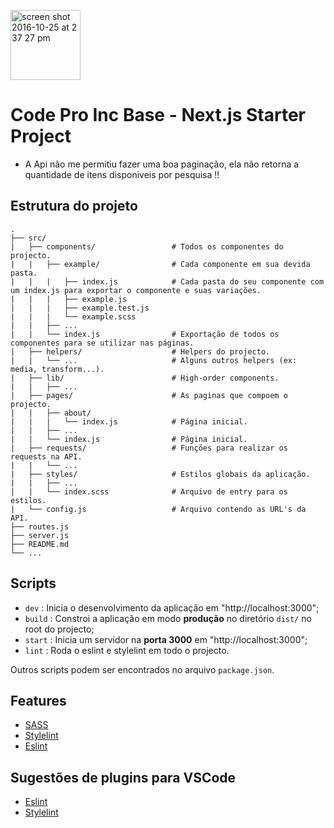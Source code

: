 <p>
  <img width="112" alt="screen shot 2016-10-25 at 2 37 27 pm" src="https://cloud.githubusercontent.com/assets/13041/19686250/971bf7f8-9ac0-11e6-975c-188defd82df1.png">
</p>

# Code Pro Inc Base - Next.js Starter Project

- A Api não me permitiu fazer uma boa paginação, ela não retorna a quantidade de itens disponiveis por pesquisa !!

## Estrutura do projeto
```
.
├── src/
|   ├── components/                 # Todos os componentes do projecto.
|   |   ├── example/                # Cada componente em sua devida pasta.
|   |   |   ├── index.js            # Cada pasta do seu componente com um index.js para exportar o componente e suas variações.
|   |   |   ├── example.js
|   |   |   ├── example.test.js
|   |   |   └── example.scss
|   |   ├── ...
|   |   └── index.js                # Exportação de todos os componentes para se utilizar nas páginas.
|   ├── helpers/                    # Helpers do projecto.
|   |   └── ...                     # Alguns outros helpers (ex: media, transform...).
|   ├── lib/                        # High-order components.
|   |   ├── ...
|   ├── pages/                      # As paginas que compoem o projecto.
|   |   ├── about/
|   |   |   └── index.js            # Página inicial.
|   |   ├── ...
|   |   └── index.js                # Página inicial.
|   ├── requests/                   # Funções para realizar os requests na API.
|   |   └── ...
|   ├── styles/                     # Estilos globais da aplicação.
|   |   ├── ...
|   |   └── index.scss              # Arquivo de entry para os estilos.
|   └── config.js                   # Arquivo contendo as URL's da API.
├── routes.js
├── server.js
├── README.md
└── ...
```

## Scripts

- `dev` : Inicia o desenvolvimento da aplicação em "http://localhost:3000";
- `build` : Constroi a aplicação em modo **produção** no diretório `dist/` no root do projecto;
- `start` : Inicia um servidor na **porta 3000** em "http://localhost:3000";
- `lint` : Roda o eslint e stylelint em todo o projecto.

Outros scripts podem ser encontrados no arquivo `package.json`.

## Features
- [SASS](https://sass-lang.com/)
- [Stylelint](https://stylelint.io/)
- [Eslint](https://eslint.org/)

## Sugestões de plugins para VSCode
- [Eslint](https://marketplace.visualstudio.com/items?itemName=dbaeumer.vscode-eslint)
- [Stylelint](https://marketplace.visualstudio.com/items?itemName=shinnn.stylelint)

